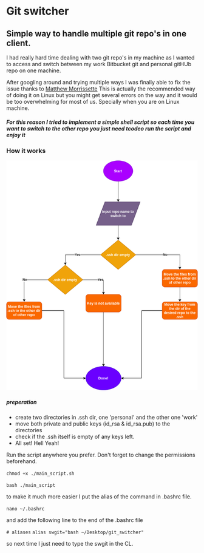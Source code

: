 # Git switcher
## Simple way to handle multiple git repo's in one client.
I had really hard time dealing with two git repo's in my machine as I wanted to access and switch between my work Bitbucket git and personal gitHUb repo on one machine.

After googling around and trying multiple ways I was finally able to fix the issue thanks to [Matthew Morrissette](https://gist.github.com/yinzara/bbedc35798df0495a4fdd27857bca2c1) This is actually the recommended way of doing it on Linux but you might get several errors on the way and it would be too overwhelming for most of us. Specially when you are on Linux machine.
##### For this reason I tried to implement a simple shell script so each time you want to switch to the other repo you just need tcodeo run the script and enjoy it

### How it works
![flowchart](https://github.com/alibk95/ssh_script/blob/master/ssh_flowchart.png "Diagram")

##### preperation
- create two directories in .ssh dir, one 'personal' and the other one 'work'
- move both private and public keys (id_rsa & id_rsa.pub) to the directories
- check if the .ssh itself is empty of any keys left.
- All set! Hell Yeah!

Run the script anywhere you prefer. Don't forget to change the permissions beforehand.

`chmod +x ./main_script.sh`

`bash ./main_script`

to make it much more easier I put the alias of the command in .bashrc file. 

`nano ~/.bashrc`

and add the following line to the end of the .bashrc file

`# aliases`
`alias swgit="bash ~/Desktop/git_switcher"`

so next time I just need to type the swgit in the CL. 
